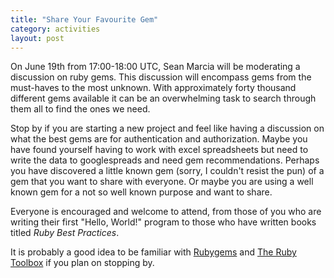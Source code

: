 ```yaml
---
title: "Share Your Favourite Gem"
category: activities
layout: post
---
```


On June 19th from 17:00-18:00 UTC, Sean Marcia will be moderating a discussion
on ruby gems. This discussion will encompass gems from the must-haves to the
most unknown. With approximately forty thousand different gems available it
can be an overwhelming task to search through them all to find the ones we
need.

Stop by if you are starting a new project and feel like having a discussion on
what the best gems are for authentication and authorization. Maybe you have
found yourself having to work with excel spreadsheets but need to write the
data to googlespreads and need gem recommendations. Perhaps you have
discovered a little known gem (sorry, I couldn't resist the pun) of a gem that
you want to share with everyone. Or maybe you are using a well known gem for a
not so well known purpose and want to share.

Everyone is encouraged and welcome to attend, from those of you who are
writing their first "Hello, World!" program to those who have written books
titled _Ruby Best Practices_.

It is probably a good idea to be familiar with [Rubygems](http://rubygems.org)
and [The Ruby Toolbox](https://www.ruby-toolbox.com/) if you plan on stopping
by.

